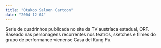 ```yaml
---
title: "Otakoo Saloon Cartoon"
date: "2004-12-04"
---
```

Serie de quadrinhos publicada no site da TV austríaca estadual, ORF. Baseado nas personagens recorrentes nos teatros, sketches e filmes do grupo de performance vienense Casa del Kung Fu.